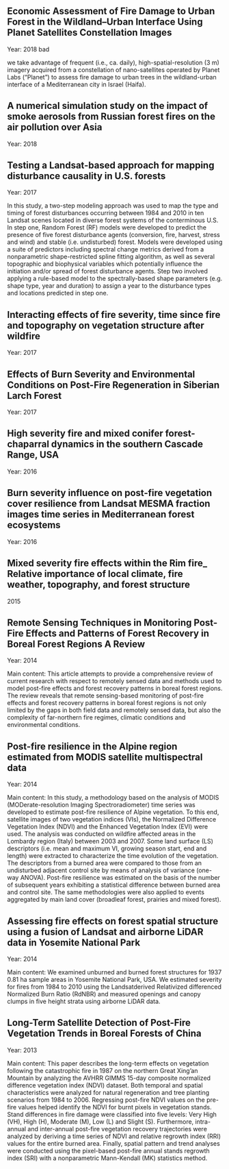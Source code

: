 

## Economic Assessment of Fire Damage to Urban Forest in the Wildland–Urban Interface Using Planet Satellites Constellation Images
Year: 2018 bad

we take advantage of frequent (i.e., ca. daily), high-spatial-resolution (3 m) imagery acquired from a constellation of nano-satellites operated by Planet Labs (“Planet”) to assess fire damage to urban trees in the wildland-urban interface of a Mediterranean city in Israel (Haifa).

## A numerical simulation study on the impact of smoke aerosols from Russian forest fires on the air pollution over Asia
Year: 2018

## Testing a Landsat-based approach for mapping disturbance causality in U.S. forests
Year: 2017

In this study, a two-step modeling approach was used to map the type and timing of forest disturbances occurring between 1984 and 2010 in ten Landsat scenes located in diverse forest systems of the conterminous U.S. In step one, Random Forest (RF) models were developed to predict the presence of five forest disturbance agents (conversion, fire, harvest, stress and wind) and stable (i.e. undisturbed) forest. Models were developed using a suite of predictors including spectral change metrics derived from a nonparametric shape-restricted spline fitting algorithm, as well as several topographic and biophysical variables which potentially influence the initiation and/or spread of forest disturbance agents. Step two involved applying a rule-based model to the spectrally-based shape parameters (e.g. shape type, year and duration) to assign a year to the disturbance types and locations predicted in step one.

## Interacting effects of fire severity, time since fire and topography on vegetation structure after wildfire
Year: 2017

## Effects of Burn Severity and Environmental Conditions on Post-Fire Regeneration in Siberian Larch Forest
Year: 2017

## High severity fire and mixed conifer forest-chaparral dynamics in the southern Cascade Range, USA
Year: 2016

## Burn severity influence on post-fire vegetation cover resilience from Landsat MESMA fraction images time series in Mediterranean forest ecosystems
Year: 2016

## Mixed severity fire effects within the Rim fire_ Relative importance of local climate, fire weather, topography, and forest structure
2015

## Remote Sensing Techniques in Monitoring Post-Fire Effects and Patterns of Forest Recovery in Boreal Forest Regions A Review
Year: 2014

Main content: 
This article attempts to provide a comprehensive review of current research with respect to remotely sensed data and methods used to model post-fire effects and forest recovery patterns in boreal forest regions. The review reveals that remote sensing-based monitoring of post-fire effects and forest recovery patterns in boreal forest regions is not only limited by the gaps in both field data and remotely sensed data, but also the complexity of far-northern fire regimes, climatic conditions and environmental conditions. 

## Post-fire resilience in the Alpine region estimated from MODIS satellite multispectral data
Year: 2014

Main content: 
In this study, a methodology based on the analysis of MODIS (MODerate-resolution Imaging Spectroradiometer) time series was developed to estimate post-fire resilience of Alpine vegetation. To this end, satellite images of two vegetation indices (VIs), the Normalized Difference Vegetation Index (NDVI) and the Enhanced Vegetation Index (EVI) were used. The analysis was conducted on wildfire affected areas in the Lombardy region (Italy) between 2003 and 2007. Some land surface (LS) descriptors (i.e. mean and maximum VI, growing season start, end and length) were extracted to characterize the time evolution of the vegetation. The descriptors from a burned area were compared to those from an undisturbed adjacent control site by means of analysis of variance (one-way ANOVA). Post-fire resilience was estimated on the basis of the number of subsequent years exhibiting a statistical difference between burned area and control site. The same methodologies were also applied to events aggregated by main land cover (broadleaf forest, prairies and mixed forest).

## Assessing fire effects on forest spatial structure using a fusion of Landsat and airborne LiDAR data in Yosemite National Park
Year: 2014

Main content: 
We examined unburned and burned forest structures for 1937 0.81 ha sample areas in Yosemite National Park, USA. We estimated severity for fires from 1984 to 2010 using the Landsatderived Relativized differenced Normalized Burn Ratio (RdNBR) and measured openings and canopy clumps in five height strata using airborne LiDAR data.

## Long-Term Satellite Detection of Post-Fire Vegetation Trends in Boreal Forests of China
Year: 2013

Main content: 
This paper describes the long-term effects on vegetation following the catastrophic fire in 1987 on the northern Great Xing’an Mountain by analyzing the AVHRR GIMMS 15-day composite normalized difference vegetation index (NDVI) dataset. Both temporal and spatial characteristics were analyzed for natural regeneration and tree planting scenarios from 1984 to 2006. Regressing post-fire NDVI values on the pre-fire values helped identify the NDVI for burnt pixels in vegetation stands. Stand differences in fire damage were classified into five levels: Very High (VH), High (H), Moderate (M), Low (L) and Slight (S). Furthermore, intra-annual and inter-annual post-fire vegetation recovery trajectories were analyzed by deriving a time series of NDVI and relative regrowth index (RRI) values for the entire burned area. Finally, spatial pattern and trend analyses were conducted using the pixel-based post-fire annual stands regrowth index (SRI) with a nonparametric Mann-Kendall (MK) statistics method.



